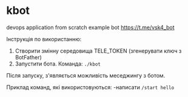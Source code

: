 # kbot 
devops application from scratch
example bot
https://t.me/vsk4_bot

Інструкція по використанню:
1. Створити змінну середовища TELE_TOKEN (згенерувати ключ з BotFather)
2. Запустити бота. Команда: `./kbot`

Після запуску, з'являється можливість меседжингу з ботом.

Приклад команд, які використовуються:
-написати `/start hello`
